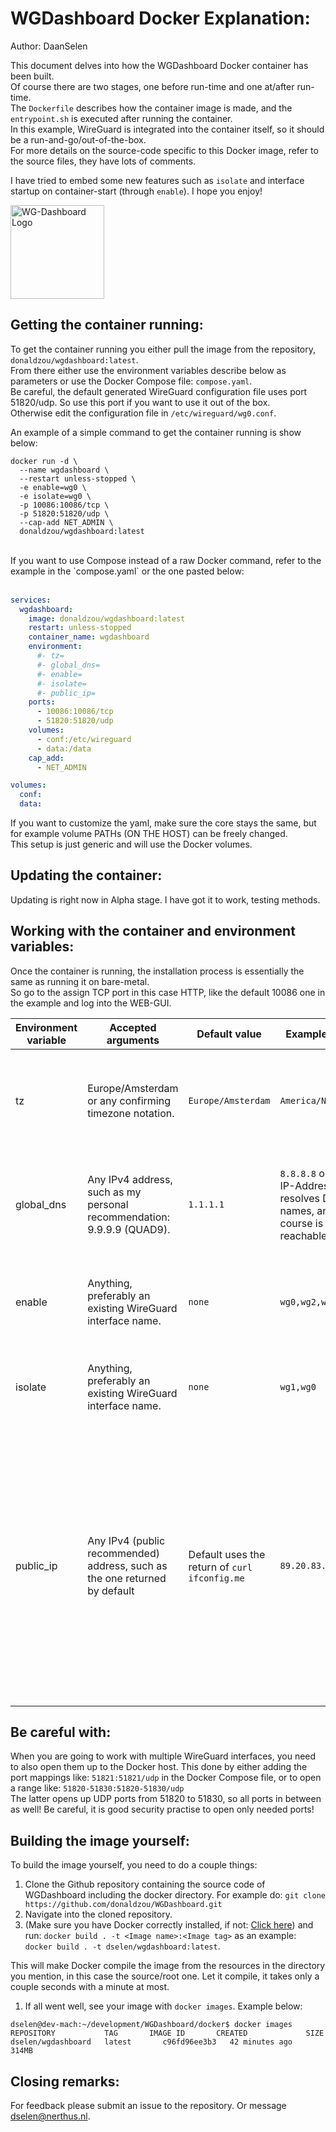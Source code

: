 # WGDashboard Docker Explanation:
Author: DaanSelen<br>

This document delves into how the WGDashboard Docker container has been built.<br>
Of course there are two stages, one before run-time and one at/after run-time.<br>
The `Dockerfile` describes how the container image is made, and the `entrypoint.sh` is executed after running the container. <br>
In this example, WireGuard is integrated into the container itself, so it should be a run-and-go/out-of-the-box.<br>
For more details on the source-code specific to this Docker image, refer to the source files, they have lots of comments.

I have tried to embed some new features such as `isolate` and interface startup on container-start (through `enable`). I hope you enjoy!

<img src="https://wgdashboard-resources.tor1.cdn.digitaloceanspaces.com/Logos/Logo-2-Rounded-512x512.png" alt="WG-Dashboard Logo" title="WG-Dashboard Logo" width="150" height="150" /> 

## Getting the container running:

To get the container running you either pull the image from the repository, `donaldzou/wgdashboard:latest`.<br>
From there either use the environment variables describe below as parameters or use the Docker Compose file: `compose.yaml`.<br>
Be careful, the default generated WireGuard configuration file uses port 51820/udp. So use this port if you want to use it out of the box.<br>
Otherwise edit the configuration file in `/etc/wireguard/wg0.conf`.

An example of a simple command to get the container running is show below:<br>

```shell
docker run -d \
  --name wgdashboard \
  --restart unless-stopped \
  -e enable=wg0 \
  -e isolate=wg0 \
  -p 10086:10086/tcp \
  -p 51820:51820/udp \
  --cap-add NET_ADMIN \
  donaldzou/wgdashboard:latest
```
<br>
If you want to use Compose instead of a raw Docker command, refer to the example in the `compose.yaml` or the one pasted below:
<br><br>

```yaml
services:
  wgdashboard:
    image: donaldzou/wgdashboard:latest
    restart: unless-stopped
    container_name: wgdashboard
    environment:
      #- tz= 
      #- global_dns=
      #- enable=
      #- isolate=
      #- public_ip=
    ports:
      - 10086:10086/tcp
      - 51820:51820/udp
    volumes:
      - conf:/etc/wireguard
      - data:/data
    cap_add:
      - NET_ADMIN

volumes:
  conf:
  data:

```

If you want to customize the yaml, make sure the core stays the same, but for example volume PATHs (ON THE HOST) can be freely changed.<br>
This setup is just generic and will use the Docker volumes.

## Updating the container:

Updating is right now in Alpha stage. I have got it to work, testing methods.

## Working with the container and environment variables:

Once the container is running, the installation process is essentially the same as running it on bare-metal.<br>
So go to the assign TCP port in this case HTTP, like the default 10086 one in the example and log into the WEB-GUI.<br>

| Environment variable    | Accepted arguments | Default value | Example value | Verbose |
| -------------- | ------- | ------- | ------- | ------- |
| tz             | Europe/Amsterdam or any confirming timezone notation. | `Europe/Amsterdam` | `America/New_York` | Sets the timezone of the Docker container. This is to timesync the container to any other processes which would need it. |
| global_dns     | Any IPv4 address, such as my personal recommendation: 9.9.9.9 (QUAD9). | `1.1.1.1` | `8.8.8.8` or any IP-Address that resolves DNS-names, and of course is reachable | Set the default DNS given to clients once they connect to the WireGuard tunnel, and for new peers, set to Cloudflare DNS for reliability.
| enable         | Anything, preferably an existing WireGuard interface name. | `none` | `wg0,wg2,wg13` | Enables or disables the starting of the WireGuard interface on container 'boot-up'.
| isolate        | Anything, preferably an existing WireGuard interface name. | `none` | `wg1,wg0` | The Wireguard interface itself IS able to reach the peers (Done through the `iptables` package).
| public_ip      | Any IPv4 (public recommended) address, such as the one returned by default | Default uses the return of `curl ifconfig.me` | `89.20.83.118` | To reach your VPN from outside your own network, you need WG-Dashboard to know what your public IP-address is, otherwise it will generate faulty config files for clients. This happends because it is inside a Docker/Kubernetes container. In or outside of NAT is not relevant as long as the given IP-address is reachable from the internet or the target network.

## Be careful with:

When you are going to work with multiple WireGuard interfaces, you need to also open them up to the Docker host. This done by either adding the port mappings like: `51821:51821/udp` in the Docker Compose file, or to open a range like: `51820-51830:51820-51830/udp`<br>
The latter opens up UDP ports from 51820 to 51830, so all ports in between as well! Be careful, it is good security practise to open only needed ports!

## Building the image yourself:

To build the image yourself, you need to do a couple things:<br>
1. Clone the Github repository containing the source code of WGDashboard including the docker directory. For example do: `git clone https://github.com/donaldzou/WGDashboard.git`
1. Navigate into the cloned repository.
1. (Make sure you have Docker correctly installed, if not: [Click here](https://docs.docker.com/engine/install/)) and run: `docker build . -t <Image name>:<Image tag>` as an example: `docker build . -t dselen/wgdashboard:latest`.<br>

This will make Docker compile the image from the resources in the directory you mention, in this case the source/root one. Let it compile, it takes only a couple seconds with a minute at most.

1. If all went well, see your image with `docker images`. Example below:

```shell
dselen@dev-mach:~/development/WGDashboard/docker$ docker images
REPOSITORY           TAG       IMAGE ID       CREATED             SIZE
dselen/wgdashboard   latest       c96fd96ee3b3   42 minutes ago      314MB
```

## Closing remarks:

For feedback please submit an issue to the repository. Or message dselen@nerthus.nl.
